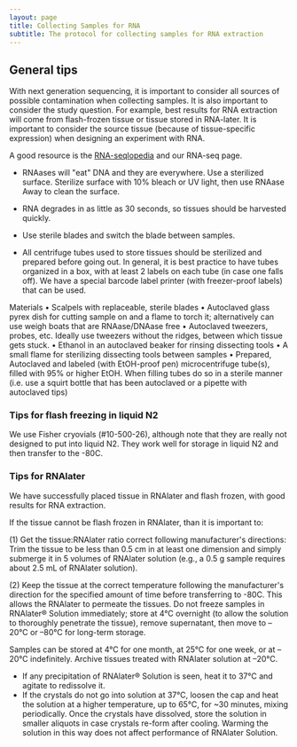 ```yaml
---
layout: page
title: Collecting Samples for RNA
subtitle: The protocol for collecting samples for RNA extraction
---
```


## General tips

With next generation sequencing, it is important to consider all sources of possible contamination when collecting samples. It is also important to consider the study question. For example, best results for RNA extraction will come from flash-frozen tissue or tissue stored in RNA-later. It is important to consider the source tissue (because of tissue-specific expression) when designing an experiment with RNA.

A good resource is the [RNA-seqlopedia](http://rnaseq.uoregon.edu/) and our RNA-seq page.

* RNAases will "eat" DNA and they are everywhere. Use a sterilized surface. Sterilize surface with 10% bleach or UV light, then use RNAase Away to clean the surface.

* RNA degrades in as little as 30 seconds, so tissues should be harvested quickly.

* Use sterile blades and switch the blade between samples.

* All centrifuge tubes used to store tissues should be sterilized and prepared before going out. In general, it is best practice to have tubes organized in a box, with at least 2 labels on each tube (in case one falls off). We have a special barcode label printer (with freezer-proof labels) that can be used. 

Materials
• Scalpels with replaceable, sterile blades
• Autoclaved glass pyrex dish for cutting sample on and a flame to torch it; alternatively can
use weigh boats that are RNAase/DNAase free
• Autoclaved tweezers, probes, etc. Ideally use tweezers without the ridges, between which tissue gets stuck.
• Ethanol in an autoclaved beaker for rinsing dissecting tools
• A small flame for sterilizing dissecting tools between samples
• Prepared, Autoclaved and labeled (with EtOH-proof pen) microcentrifuge tube(s), filled with 95% or higher EtOH. When filling tubes do so in a sterile manner (i.e. use a squirt bottle that has been autoclaved or a pipette with autoclaved tips)

### Tips for flash freezing in liquid N2

We use Fisher cryovials (#10-500-26), although note that they are really not designed to put into liquid N2. They work well for storage in liquid N2 and then transfer to the -80C.

### Tips for RNAlater

We have successfully placed tissue in RNAlater and flash frozen, with good results for RNA extraction. 

If the tissue cannot be flash frozen in RNAlater, than it is important to:

(1) Get the tissue:RNAlater ratio correct following manufacturer's directions:
Trim the tissue to be less than 0.5 cm in at least one dimension and simply submerge it in 5 volumes of RNAlater solution (e.g., a 0.5 g sample requires about 2.5 mL of RNAlater solution). 

(2) Keep the tissue at the correct temperature following the manufacturer's direction for the specified amount of time before transferring to -80C. This allows the RNAlater to permeate the tissues. Do not freeze samples in RNAlater® Solution immediately; store at 4°C overnight (to allow the solution to thoroughly penetrate the tissue), remove supernatant, then move to –20°C or –80°C for long-term storage. 

Samples can be stored at 4°C for one month, at 25°C for one week, or at –20°C indefinitely. Archive tissues treated with RNAlater solution at –20°C.

* If any precipitation of RNAlater® Solution is seen, heat it to
37°C and agitate to redissolve it.
* If the crystals do not go into solution at 37°C, loosen the cap and
heat the solution at a higher temperature, up to 65°C, for ~30
minutes, mixing periodically. Once the crystals have dissolved,
store the solution in smaller aliquots in case crystals re-form
after cooling. Warming the solution in this way does not affect
performance of RNAlater Solution.
